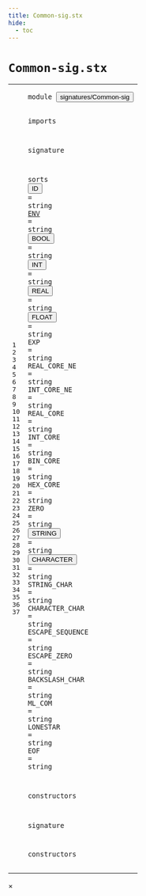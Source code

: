 ```yaml
---
title: Common-sig.stx
hide:
  - toc
---
```


# `Common-sig.stx`



[pdmosses/metaborg-poosl/org.metaborg.lang.poosl/src-gen/statix/signatures/Common-sig.stx]: https://github.com/pdmosses/metaborg-poosl/blob/master/org.metaborg.lang.poosl/src-gen/statix/signatures/Common-sig.stx "The source file on GitHub"

<div class="stx"><table class="highlighttable"><tbody><tr><td class="linenos"><div class="linenodiv"><pre><span></span>1
2
3
4
5
6
7
8
9
10
11
12
13
14
15
16
17
18
19
20
21
22
23
24
25
26
27
28
29
30
31
32
33
34
35
36
37
</pre></div></td>
<td class="code"><pre><code><span class="keyword">module</span> <button class="modal-open" id="signatures/Common-sig_0_7" title="Multi-file references" data-urls="../ExprStat-sig.stx/#signatures/Common-sig_3_2 ../Poosl-sig.stx/#signatures/Common-sig_3_2 ../../../../trans/statics-comm.stx/#signatures/Common-sig_4_4 ../../../../trans/statics-expr-stat.stx/#signatures/Common-sig_4_4 ../../../../trans/statics-names.stx/#signatures/Common-sig_4_4 ../../../../trans/statics-opt.stx/#signatures/Common-sig_4_4 ../../../../trans/statics-typing.stx/#signatures/Common-sig_4_4 ../../../../trans/statics.stx/#signatures/Common-sig_4_4"><span class="token sort_Id">signatures/Common-sig</span></button>

<span class="keyword">imports</span>

<span class="keyword">signature</span>

  <span class="keyword">sorts</span>
    <span class="cons_SortAlias"><button class="modal-open" id="ID_7_4" title="Multi-file references" data-urls="../ExprStat-sig.stx/#ID_73_20 ../Poosl-sig.stx/#ID_95_17 ../Stratego-Poosl-sig.stx/#ID_79_36"><span class="token sort_Id">ID</span></button> <span class="operator">=</span> <span class="cons_StringSort">string</span></span>
    <span class="cons_SortAlias"><a href="../ExprStat-sig.stx/#ENV_121_26" id="ENV_8_4" title="Referenced at ../ExprStat-sig.stx line 122"><span class="token sort_Id">ENV</span></a> <span class="operator">=</span> <span class="cons_StringSort">string</span></span>
    <span class="cons_SortAlias"><button class="modal-open" id="BOOL_9_4" title="Multi-file references" data-urls="../ExprStat-sig.stx/#BOOL_114_22 ../Stratego-Poosl-sig.stx/#BOOL_145_36"><span class="token sort_Id">BOOL</span></button> <span class="operator">=</span> <span class="cons_StringSort">string</span></span>
    <span class="cons_SortAlias"><button class="modal-open" id="INT_10_4" title="Multi-file references" data-urls="../ExprStat-sig.stx/#INT_117_22 ../Stratego-Poosl-sig.stx/#INT_148_36"><span class="token sort_Id">INT</span></button> <span class="operator">=</span> <span class="cons_StringSort">string</span></span>
    <span class="cons_SortAlias"><button class="modal-open" id="REAL_11_4" title="Multi-file references" data-urls="../ExprStat-sig.stx/#REAL_119_19 ../Stratego-Poosl-sig.stx/#REAL_149_36"><span class="token sort_Id">REAL</span></button> <span class="operator">=</span> <span class="cons_StringSort">string</span></span>
    <span class="cons_SortAlias"><button class="modal-open" id="FLOAT_12_4" title="Multi-file references" data-urls="../ExprStat-sig.stx/#FLOAT_116_20 ../Stratego-Poosl-sig.stx/#FLOAT_147_36"><span class="token sort_Id">FLOAT</span></button> <span class="operator">=</span> <span class="cons_StringSort">string</span></span>
    <span class="cons_SortAlias"><span id="EXP_13_4" title="Not referenced locally, nor via imports"><span class="token sort_Id">EXP</span></span> <span class="operator">=</span> <span class="cons_StringSort">string</span></span>
    <span class="cons_SortAlias"><span id="REAL_CORE_NE_14_4" title="Not referenced locally, nor via imports"><span class="token sort_Id">REAL_CORE_NE</span></span> <span class="operator">=</span> <span class="cons_StringSort">string</span></span>
    <span class="cons_SortAlias"><span id="INT_CORE_NE_15_4" title="Not referenced locally, nor via imports"><span class="token sort_Id">INT_CORE_NE</span></span> <span class="operator">=</span> <span class="cons_StringSort">string</span></span>
    <span class="cons_SortAlias"><span id="REAL_CORE_16_4" title="Not referenced locally, nor via imports"><span class="token sort_Id">REAL_CORE</span></span> <span class="operator">=</span> <span class="cons_StringSort">string</span></span>
    <span class="cons_SortAlias"><span id="INT_CORE_17_4" title="Not referenced locally, nor via imports"><span class="token sort_Id">INT_CORE</span></span> <span class="operator">=</span> <span class="cons_StringSort">string</span></span>
    <span class="cons_SortAlias"><span id="BIN_CORE_18_4" title="Not referenced locally, nor via imports"><span class="token sort_Id">BIN_CORE</span></span> <span class="operator">=</span> <span class="cons_StringSort">string</span></span>
    <span class="cons_SortAlias"><span id="HEX_CORE_19_4" title="Not referenced locally, nor via imports"><span class="token sort_Id">HEX_CORE</span></span> <span class="operator">=</span> <span class="cons_StringSort">string</span></span>
    <span class="cons_SortAlias"><span id="ZERO_20_4" title="Not referenced locally, nor via imports"><span class="token sort_Id">ZERO</span></span> <span class="operator">=</span> <span class="cons_StringSort">string</span></span>
    <span class="cons_SortAlias"><button class="modal-open" id="STRING_21_4" title="Multi-file references" data-urls="../ExprStat-sig.stx/#STRING_120_21 ../Poosl-sig.stx/#STRING_92_13 ../Stratego-Poosl-sig.stx/#STRING_150_36"><span class="token sort_Id">STRING</span></button> <span class="operator">=</span> <span class="cons_StringSort">string</span></span>
    <span class="cons_SortAlias"><button class="modal-open" id="CHARACTER_22_4" title="Multi-file references" data-urls="../ExprStat-sig.stx/#CHARACTER_115_24 ../Stratego-Poosl-sig.stx/#CHARACTER_146_36"><span class="token sort_Id">CHARACTER</span></button> <span class="operator">=</span> <span class="cons_StringSort">string</span></span>
    <span class="cons_SortAlias"><span id="STRING_CHAR_23_4" title="Not referenced locally, nor via imports"><span class="token sort_Id">STRING_CHAR</span></span> <span class="operator">=</span> <span class="cons_StringSort">string</span></span>
    <span class="cons_SortAlias"><span id="CHARACTER_CHAR_24_4" title="Not referenced locally, nor via imports"><span class="token sort_Id">CHARACTER_CHAR</span></span> <span class="operator">=</span> <span class="cons_StringSort">string</span></span>
    <span class="cons_SortAlias"><span id="ESCAPE_SEQUENCE_25_4" title="Not referenced locally, nor via imports"><span class="token sort_Id">ESCAPE_SEQUENCE</span></span> <span class="operator">=</span> <span class="cons_StringSort">string</span></span>
    <span class="cons_SortAlias"><span id="ESCAPE_ZERO_26_4" title="Not referenced locally, nor via imports"><span class="token sort_Id">ESCAPE_ZERO</span></span> <span class="operator">=</span> <span class="cons_StringSort">string</span></span>
    <span class="cons_SortAlias"><span id="BACKSLASH_CHAR_27_4" title="Not referenced locally, nor via imports"><span class="token sort_Id">BACKSLASH_CHAR</span></span> <span class="operator">=</span> <span class="cons_StringSort">string</span></span>
    <span class="cons_SortAlias"><span id="ML_COM_28_4" title="Not referenced locally, nor via imports"><span class="token sort_Id">ML_COM</span></span> <span class="operator">=</span> <span class="cons_StringSort">string</span></span>
    <span class="cons_SortAlias"><span id="LONESTAR_29_4" title="Not referenced locally, nor via imports"><span class="token sort_Id">LONESTAR</span></span> <span class="operator">=</span> <span class="cons_StringSort">string</span></span>
    <span class="cons_SortAlias"><span id="EOF_30_4" title="Not referenced locally, nor via imports"><span class="token sort_Id">EOF</span></span> <span class="operator">=</span> <span class="cons_StringSort">string</span></span>

  <span class="keyword">constructors</span>

<span class="keyword">signature</span>

  <span class="keyword">constructors</span>
</code></pre></td></tr></tbody></table></div>

<div id="modal">
  <div id="modal-content">
    <span id="modal-close">&times;</span>
    <h2 id="modal-h2"></h2>
    <p  id="modal-p"></p>
    <ul id="modal-ul"></ul>
  </div>
</div>
